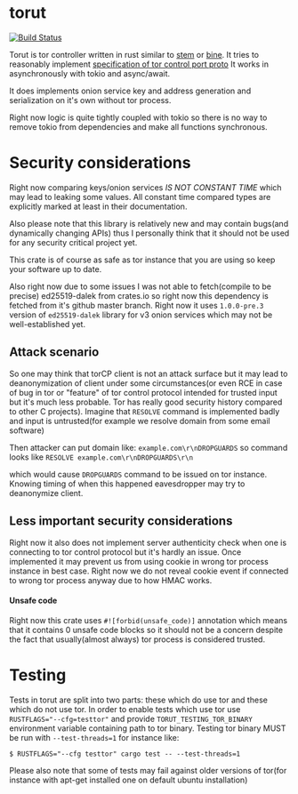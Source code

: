 # torut
[![Build Status](https://travis-ci.org/teawithsand/torut.svg?branch=master)](https://travis-ci.org/teawithsand/torut)

Torut is tor controller written in rust similar to 
[stem](https://stem.torproject.org/) or [bine](https://github.com/cretz/bine).
It tries to reasonably implement [specification of tor control port proto](https://gitweb.torproject.org/torspec.git/tree/control-spec.txt)
It works in asynchronously with tokio and async/await.

It does implements onion service key and address generation and serialization on it's own without tor process.

Right now logic is quite tightly coupled with tokio so there is no way to
remove tokio from dependencies and make all functions synchronous.

# Security considerations
Right now comparing keys/onion services *IS NOT CONSTANT TIME* which may lead to leaking some values.
All constant time compared types are explicitly marked at least in their documentation.

Also please note that this library is relatively new and may contain bugs(and dynamically changing APIs) thus I personally think
that it should not be used for any security critical project yet.

This crate is of course as safe as tor instance that you are using so keep your software up to date.

Also right now due to some issues I was not able to fetch(compile to be precise) ed25519-dalek from crates.io
so right now this dependency is fetched from it's github master branch.
Right now it uses `1.0.0-pre.3` version of `ed25519-dalek` library for v3 onion services
which may not be well-established yet. 

## Attack scenario
So one may think that torCP client is not an attack surface but it may lead to deanonymization of client under
some circumstances(or even RCE in case of bug in tor or "feature" of tor control protocol intended for trusted input
but it's much less probable. Tor has really good security history compared to other C projects).
Imagine that `RESOLVE` command is implemented badly and input is untrusted(for example we resolve domain from some email software)

Then attacker can put domain like: 
`example.com\r\nDROPGUARDS`
so command looks like 
`RESOLVE example.com\r\nDROPGUARDS\r\n`

which would cause `DROPGUARDS` command to be issued on tor instance.
Knowing timing of when this happened eavesdropper may try to deanonymize client. 

## Less important security considerations
Right now it also does not implement server authenticity check when one is connecting to tor control protocol
but it's hardly an issue. 
Once implemented it may prevent us from using cookie in wrong tor process instance in best case.
Right now we do not reveal cookie event if connected to wrong tor process anyway due to how HMAC works.

#### Unsafe code
Right now this crate uses `#![forbid(unsafe_code)]` 
annotation which means that it contains 0 unsafe code blocks so it should not be a concern
despite the fact that usually(almost always) tor process is considered trusted.

# Testing 
Tests in torut are split into two parts:
these which do use tor and these which do not use tor.
In order to enable tests which use tor use `RUSTFLAGS="--cfg=testtor"`
and provide `TORUT_TESTING_TOR_BINARY` environment variable containing path to tor binary.
Testing tor binary MUST be run with `--test-threads=1` for instance like:

`$ RUSTFLAGS="--cfg testtor" cargo test -- --test-threads=1`

Please also note that some of tests may fail against older 
versions of tor(for instance with apt-get installed one on default ubuntu installation)